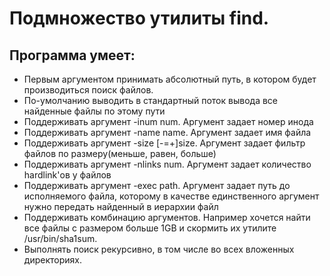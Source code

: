 # Подмножество утилиты find.

## Программа умеет:

- Первым аргументом принимать абсолютный путь, в котором будет производиться поиск файлов.
- По-умолчанию выводить в стандартный поток вывода все найденные файлы по этому пути
- Поддерживать аргумент -inum num. Аргумент задает номер инода
- Поддерживать аргумент -name name. Аргумент задает имя файла
- Поддерживать аргумент -size [-=+]size. Аргумент задает фильтр файлов по размеру(меньше, равен, больше)
- Поддерживать аргумент -nlinks num. Аргумент задает количество hardlink'ов у файлов
- Поддерживать аргумент -exec path. Аргумент задает путь до исполняемого файла, которому в качестве единственного аргумент нужно передать найденный в иерархии файл
- Поддерживать комбинацию аргументов. Например хочется найти все файлы с размером больше 1GB и скормить их утилите /usr/bin/sha1sum.
- Выполнять поиск рекурсивно, в том числе во всех вложенных директориях.